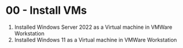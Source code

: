 # 00 - Install VMs

1. Installed Windows Server 2022 as a Virtual machine in VMWare Workstation
2. Installed Windows 11 as a Virtual machine in VMWare Workstation